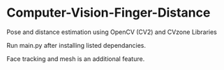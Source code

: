 # Computer-Vision-Finger-Distance
Pose and distance estimation using OpenCV (CV2) and CVzone Libraries

Run main.py after installing listed dependancies.

Face tracking and mesh is an additional feature.
